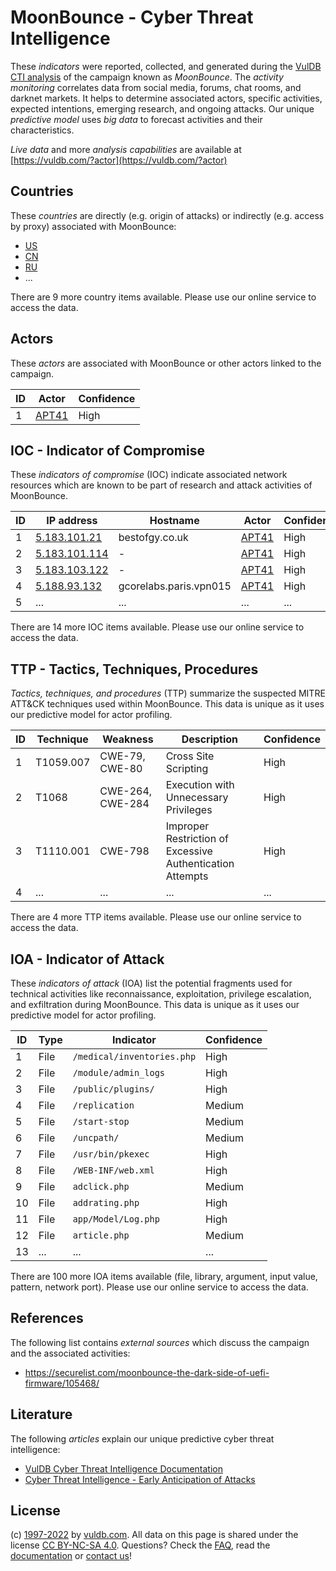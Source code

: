 # MoonBounce - Cyber Threat Intelligence

These _indicators_ were reported, collected, and generated during the [VulDB CTI analysis](https://vuldb.com/?kb.cti) of the campaign known as _MoonBounce_. The _activity monitoring_ correlates data from social media, forums, chat rooms, and darknet markets. It helps to determine associated actors, specific activities, expected intentions, emerging research, and ongoing attacks. Our unique _predictive model_ uses _big data_ to forecast activities and their characteristics.

_Live data_ and more _analysis capabilities_ are available at [https://vuldb.com/?actor](https://vuldb.com/?actor)

## Countries

These _countries_ are directly (e.g. origin of attacks) or indirectly (e.g. access by proxy) associated with MoonBounce:

* [US](https://vuldb.com/?country.us)
* [CN](https://vuldb.com/?country.cn)
* [RU](https://vuldb.com/?country.ru)
* ...

There are 9 more country items available. Please use our online service to access the data.

## Actors

These _actors_ are associated with MoonBounce or other actors linked to the campaign.

ID | Actor | Confidence
-- | ----- | ----------
1 | [APT41](https://vuldb.com/?actor.apt41) | High

## IOC - Indicator of Compromise

These _indicators of compromise_ (IOC) indicate associated network resources which are known to be part of research and attack activities of MoonBounce.

ID | IP address | Hostname | Actor | Confidence
-- | ---------- | -------- | ----- | ----------
1 | [5.183.101.21](https://vuldb.com/?ip.5.183.101.21) | bestofgy.co.uk | [APT41](https://vuldb.com/?actor.apt41) | High
2 | [5.183.101.114](https://vuldb.com/?ip.5.183.101.114) | - | [APT41](https://vuldb.com/?actor.apt41) | High
3 | [5.183.103.122](https://vuldb.com/?ip.5.183.103.122) | - | [APT41](https://vuldb.com/?actor.apt41) | High
4 | [5.188.93.132](https://vuldb.com/?ip.5.188.93.132) | gcorelabs.paris.vpn015 | [APT41](https://vuldb.com/?actor.apt41) | High
5 | ... | ... | ... | ...

There are 14 more IOC items available. Please use our online service to access the data.

## TTP - Tactics, Techniques, Procedures

_Tactics, techniques, and procedures_ (TTP) summarize the suspected MITRE ATT&CK techniques used within MoonBounce. This data is unique as it uses our predictive model for actor profiling.

ID | Technique | Weakness | Description | Confidence
-- | --------- | -------- | ----------- | ----------
1 | T1059.007 | CWE-79, CWE-80 | Cross Site Scripting | High
2 | T1068 | CWE-264, CWE-284 | Execution with Unnecessary Privileges | High
3 | T1110.001 | CWE-798 | Improper Restriction of Excessive Authentication Attempts | High
4 | ... | ... | ... | ...

There are 4 more TTP items available. Please use our online service to access the data.

## IOA - Indicator of Attack

These _indicators of attack_ (IOA) list the potential fragments used for technical activities like reconnaissance, exploitation, privilege escalation, and exfiltration during MoonBounce. This data is unique as it uses our predictive model for actor profiling.

ID | Type | Indicator | Confidence
-- | ---- | --------- | ----------
1 | File | `/medical/inventories.php` | High
2 | File | `/module/admin_logs` | High
3 | File | `/public/plugins/` | High
4 | File | `/replication` | Medium
5 | File | `/start-stop` | Medium
6 | File | `/uncpath/` | Medium
7 | File | `/usr/bin/pkexec` | High
8 | File | `/WEB-INF/web.xml` | High
9 | File | `adclick.php` | Medium
10 | File | `addrating.php` | High
11 | File | `app/Model/Log.php` | High
12 | File | `article.php` | Medium
13 | ... | ... | ...

There are 100 more IOA items available (file, library, argument, input value, pattern, network port). Please use our online service to access the data.

## References

The following list contains _external sources_ which discuss the campaign and the associated activities:

* https://securelist.com/moonbounce-the-dark-side-of-uefi-firmware/105468/

## Literature

The following _articles_ explain our unique predictive cyber threat intelligence:

* [VulDB Cyber Threat Intelligence Documentation](https://vuldb.com/?kb.cti)
* [Cyber Threat Intelligence - Early Anticipation of Attacks](https://www.scip.ch/en/?labs.20201022)

## License

(c) [1997-2022](https://vuldb.com/?kb.changelog) by [vuldb.com](https://vuldb.com/?kb.about). All data on this page is shared under the license [CC BY-NC-SA 4.0](https://creativecommons.org/licenses/by-nc-sa/4.0/). Questions? Check the [FAQ](https://vuldb.com/?kb.faq), read the [documentation](https://vuldb.com/?kb) or [contact us](https://vuldb.com/?contact)!
